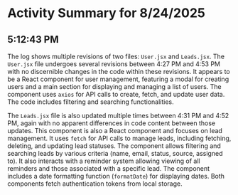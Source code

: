 # Activity Summary for 8/24/2025

## 5:12:43 PM
The log shows multiple revisions of two files: `User.jsx` and `Leads.jsx`.  The `User.jsx` file undergoes several revisions between 4:27 PM and 4:53 PM with no discernible changes in the code within these revisions. It appears to be a React component for user management, featuring a modal for creating users and a main section for displaying and managing a list of users. The component uses `axios` for API calls to create, fetch, and update user data.  The code includes filtering and searching functionalities.

The `Leads.jsx` file is also updated multiple times between 4:31 PM and 4:52 PM, again with no apparent differences in code content between those updates. This component is also a React component and focuses on lead management.  It uses `fetch` for API calls to manage leads, including fetching, deleting, and updating lead statuses.  The component allows filtering and searching leads by various criteria (name, email, status, source, assigned to).  It also interacts with a reminder system allowing viewing of all reminders and those associated with a specific lead.  The component includes a date formatting function (`formatDate`) for displaying dates.  Both components fetch authentication tokens from local storage.
